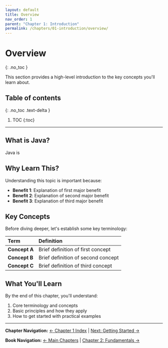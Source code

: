 ```yaml
---
layout: default
title: Overview
nav_order: 1
parent: "Chapter 1: Introduction"
permalink: /chapters/01-introduction/overview/
---
```


# Overview
{: .no_toc }

This section provides a high-level introduction to the key concepts you'll learn about.

## Table of contents
{: .no_toc .text-delta }

1. TOC
{:toc}

---

## What is Java?

Java is

## Why Learn This?

Understanding this topic is important because:
- **Benefit 1**: Explanation of first major benefit
- **Benefit 2**: Explanation of second major benefit  
- **Benefit 3**: Explanation of third major benefit

## Key Concepts

Before diving deeper, let's establish some key terminology:

| Term | Definition |
|:-----|:-----------|
| **Concept A** | Brief definition of first concept |
| **Concept B** | Brief definition of second concept |
| **Concept C** | Brief definition of third concept |

## What You'll Learn

By the end of this chapter, you'll understand:
1. Core terminology and concepts
2. Basic principles and how they apply
3. How to get started with practical examples

---

**Chapter Navigation:** [← Chapter 1 Index](index) | [Next: Getting Started →](getting-started)

**Book Navigation:** [← Main Chapters](../index) | [Chapter 2: Fundamentals →](../02-fundamentals/)